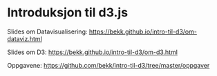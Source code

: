 # Introduksjon til d3.js

Slides om Datavisualisering: https://bekk.github.io/intro-til-d3/om-dataviz.html

Slides om D3: https://bekk.github.io/intro-til-d3/om-d3.html

Oppgavene: https://github.com/bekk/intro-til-d3/tree/master/oppgaver
